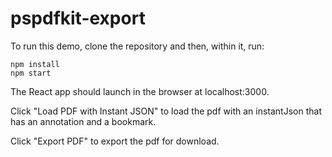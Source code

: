 # pspdfkit-export

To run this demo, clone the repository and then, within it, run:

```
npm install
npm start
```

The React app should launch in the browser at localhost:3000.

Click "Load PDF with Instant JSON" to load the pdf with an instantJson that has an annotation and a bookmark.

Click "Export PDF" to export the pdf for download.
